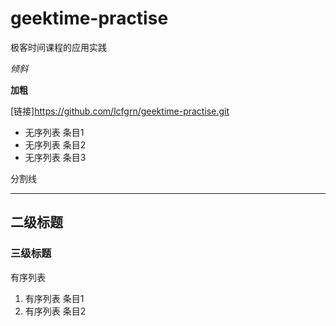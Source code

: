 # geektime-practise
极客时间课程的应用实践

*倾斜*

**加粗**

[链接]https://github.com/lcfgrn/geektime-practise.git


- 无序列表 条目1
- 无序列表 条目2
- 无序列表 条目3

分割线

---------------------------

## 二级标题 ##

### 三级标题 ###

有序列表

1. 有序列表 条目1
1. 有序列表 条目2


